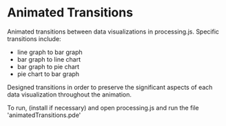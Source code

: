 # Animated Transitions
Animated transitions between data visualizations in processing.js. 
Specific transitions include: 
- line graph to bar graph
- bar graph to line chart
- bar graph to pie chart
- pie chart to bar graph

Designed transitions in order to preserve the significant aspects of each data visualization throughout the animation.

To run, (install if necessary) and open processing.js and run the file 'animatedTransitions.pde'
